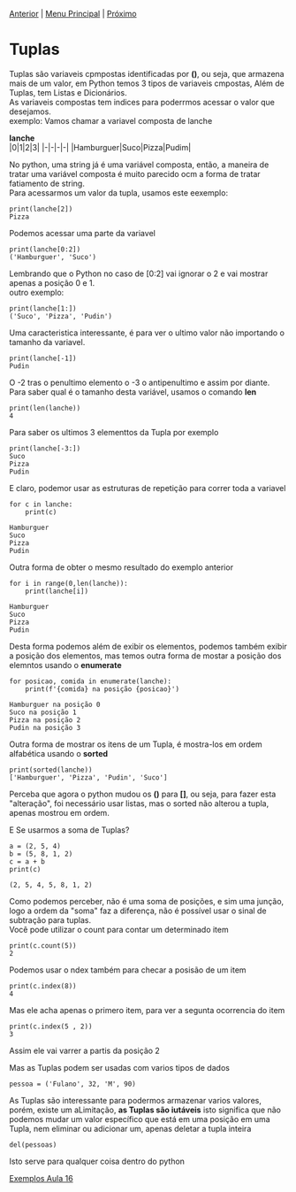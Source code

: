 [Anterior](Aula15.md) | [Menu Principal](/README.md/) | [Próximo](Aula17.md)  

# Tuplas  

Tuplas são variaveis cpmpostas identificadas por **()**, ou seja, que armazena mais de um valor, em Python temos 3 tipos de variaveis cmpostas, Além de Tuplas, tem Listas e Dicionários.  
As variaveis compostas tem indices para poderrmos acessar o valor que desejamos.  
exemplo:
Vamos chamar a variavel composta de lanche  

**lanche**  
|0|1|2|3|
|-|-|-|-|
|Hamburguer|Suco|Pizza|Pudim|  

No python, uma string já é uma variável composta, então, a maneira de tratar uma variável composta é muito parecido ocm a forma de tratar fatiamento de string.  
Para acessarmos um valor da tupla, usamos este eexemplo:  

```
print(lanche[2])
Pizza
```
Podemos acessar uma parte da variavel  
```
print(lanche[0:2])
('Hamburguer', 'Suco')
```
Lembrando que o Python no caso de [0:2] vai ignorar o 2 e vai mostrar apenas a posição 0 e 1.  
outro exemplo:  
```
print(lanche[1:])
('Suco', 'Pizza', 'Pudin')
```
Uma caracteristica interessante, é para ver o ultimo valor não importando o tamanho da variavel.  
```
print(lanche[-1])
Pudin
```
O -2 tras o penultimo elemento o -3 o antipenultimo e assim por diante.  
Para saber qual é o tamanho desta variável, usamos o comando **len**  
```
print(len(lanche))
4
```
Para saber os ultimos 3 elementtos da Tupla por exemplo
```
print(lanche[-3:])
Suco
Pizza
Pudin
```

E claro, podemor usar as estruturas de repetição para correr toda a variavel  
```
for c in lanche:
    print(c)

Hamburguer
Suco
Pizza
Pudin
```

Outra forma de obter o mesmo resultado do exemplo anterior  
```
for i in range(0,len(lanche)):
    print(lanche[i]) 

Hamburguer
Suco
Pizza
Pudin
```
Desta forma podemos além de exibir os elementos, podemos também exibir a posição dos elementos, mas temos outra forma de mostar a posição dos elemntos usando o **enumerate**
```
for posicao, comida in enumerate(lanche):
    print(f'{comida} na posição {posicao}')

Hamburguer na posição 0
Suco na posição 1
Pizza na posição 2
Pudin na posição 3
```
Outra forma de mostrar os itens de um Tupla, é mostra-los em ordem alfabética usando o **sorted**
```
print(sorted(lanche))
['Hamburguer', 'Pizza', 'Pudin', 'Suco']
```
Perceba que agora o python mudou os **()** para **[]**, ou seja, para fazer esta "alteração", foi necessário usar listas, mas o sorted não alterou a tupla, apenas mostrou em ordem.  

E Se usarmos a soma de Tuplas? 
```
a = (2, 5, 4)
b = (5, 8, 1, 2)
c = a + b
print(c)

(2, 5, 4, 5, 8, 1, 2)
```
Como podemos perceber, não é uma soma de posições, e sim uma junção, logo a ordem da "soma" faz a diferença, não é possível usar o sinal de subtração para tuplas.  
Você pode utilizar o count para contar um determinado item   
```
print(c.count(5))
2
```
Podemos usar o ndex também para checar a posisão de um item  
```
print(c.index(8))
4
```
Mas ele acha apenas o primero item, para ver a segunta ocorrencia do item  
```
print(c.index(5 , 2))
3
```
Assim ele vai varrer a partis da posição 2  

Mas as Tuplas podem ser usadas com varios tipos de dados  
```
pessoa = ('Fulano', 32, 'M', 90) 
```
As Tuplas são interessante para podermos armazenar varios valores, porém, existe um aLimitação, **as Tuplas são iutáveis** isto significa que não podemos mudar um valor específico que está em uma posição em uma Tupla, nem eliminar ou adicionar um, apenas deletar a tupla inteira  
```
del(pessoas)
```
Isto serve para qualquer coisa dentro do python 



[Exemplos Aula 16](Aula16.py)